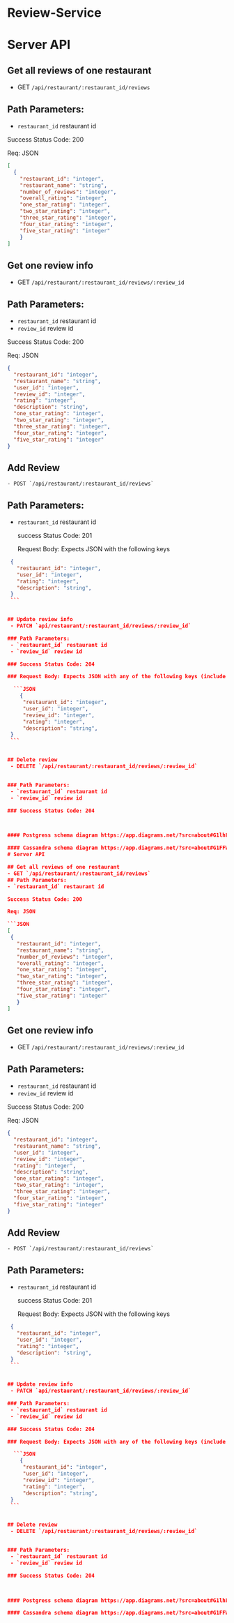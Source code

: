 # Review-Service

# Server API

## Get all reviews of one restaurant
  - GET `/api/restaurant/:restaurant_id/reviews`
 ## Path Parameters:
  - `restaurant_id` restaurant id

   Success Status Code: 200

Req: JSON

  ```JSON
  [
    {
      "restaurant_id": "integer",
      "restaurant_name": "string",
      "number_of_reviews": "integer",
      "overall_rating": "integer",
      "one_star_rating": "integer",
      "two_star_rating": "integer",
      "three_star_rating": "integer",
      "four_star_rating": "integer",
      "five_star_rating": "integer"
      }
  ]
  ```

 ## Get one review info
  - GET `/api/restaurant/:restaurant_id/reviews/:review_id`

 ## Path Parameters:
  - `restaurant_id` restaurant id
  - `review_id` review id

 Success Status Code: 200

 Req: JSON

  ```JSON
  {
    "restaurant_id": "integer",
    "restaurant_name": "string",
    "user_id": "integer",
    "review_id": "integer",
    "rating": "integer",
    "description": "string",
    "one_star_rating": "integer",
    "two_star_rating": "integer",
    "three_star_rating": "integer",
    "four_star_rating": "integer",
    "five_star_rating": "integer"
  }
  ```


  ## Add Review
    - POST `/api/restaurant/:restaurant_id/reviews`
  ## Path Parameters:
  - `restaurant_id` restaurant id

    success Status Code: 201

    Request Body: Expects JSON with the following keys

   ```JSON
    {
      "restaurant_id": "integer",
      "user_id": "integer",
      "rating": "integer",
      "description": "string",
    }
    ```


  ## Update review info
    - PATCH `api/restaurant/:restaurant_id/reviews/:review_id`

   ### Path Parameters:
    - `restaurant_id` restaurant id
    - `review_id` review id

   ### Success Status Code: 204

   ### Request Body: Expects JSON with any of the following keys (include only keys to be updated)

     ```JSON
       {
        "restaurant_id": "integer",
        "user_id": "integer",
        "review_id": "integer",
        "rating": "integer",
        "description": "string",
    }
    ```


  ## Delete review
    - DELETE `/api/restaurant/:restaurant_id/reviews/:review_id`


  ### Path Parameters:
    - `restaurant_id` restaurant id
    - `review_id` review id

  ### Success Status Code: 204



#### Postgress schema diagram https://app.diagrams.net/?src=about#G1lhFISIX8PbDvX_BNxNrNKF1vbN-fb3oP

#### Cassandra schema diagram https://app.diagrams.net/?src=about#G1FFW8gfQobvYm7Fk8ztkYRI7PHCBdcNky
# Server API

## Get all reviews of one restaurant
  - GET `/api/restaurant/:restaurant_id/reviews`
 ## Path Parameters:
  - `restaurant_id` restaurant id

   Success Status Code: 200

Req: JSON

  ```JSON
  [
    {
      "restaurant_id": "integer",
      "restaurant_name": "string",
      "number_of_reviews": "integer",
      "overall_rating": "integer",
      "one_star_rating": "integer",
      "two_star_rating": "integer",
      "three_star_rating": "integer",
      "four_star_rating": "integer",
      "five_star_rating": "integer"
      }
  ]
  ```

 ## Get one review info
  - GET `/api/restaurant/:restaurant_id/reviews/:review_id`

 ## Path Parameters:
  - `restaurant_id` restaurant id
  - `review_id` review id

 Success Status Code: 200

 Req: JSON

  ```JSON
  {
    "restaurant_id": "integer",
    "restaurant_name": "string",
    "user_id": "integer",
    "review_id": "integer",
    "rating": "integer",
    "description": "string",
    "one_star_rating": "integer",
    "two_star_rating": "integer",
    "three_star_rating": "integer",
    "four_star_rating": "integer",
    "five_star_rating": "integer"
  }
  ```


  ## Add Review
    - POST `/api/restaurant/:restaurant_id/reviews`
  ## Path Parameters:
  - `restaurant_id` restaurant id

    success Status Code: 201

    Request Body: Expects JSON with the following keys

   ```JSON
    {
      "restaurant_id": "integer",
      "user_id": "integer",
      "rating": "integer",
      "description": "string",
    }
    ```


  ## Update review info
    - PATCH `api/restaurant/:restaurant_id/reviews/:review_id`

   ### Path Parameters:
    - `restaurant_id` restaurant id
    - `review_id` review id

   ### Success Status Code: 204

   ### Request Body: Expects JSON with any of the following keys (include only keys to be updated)

     ```JSON
       {
        "restaurant_id": "integer",
        "user_id": "integer",
        "review_id": "integer",
        "rating": "integer",
        "description": "string",
    }
    ```


  ## Delete review
    - DELETE `/api/restaurant/:restaurant_id/reviews/:review_id`


  ### Path Parameters:
    - `restaurant_id` restaurant id
    - `review_id` review id

  ### Success Status Code: 204



#### Postgress schema diagram https://app.diagrams.net/?src=about#G1lhFISIX8PbDvX_BNxNrNKF1vbN-fb3oP

#### Cassandra schema diagram https://app.diagrams.net/?src=about#G1FFW8gfQobvYm7Fk8ztkYRI7PHCBdcNky
